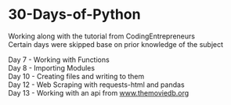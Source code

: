 # 30-Days-of-Python
Working along with the tutorial from CodingEntrepreneurs  
Certain days were skipped base on prior knowledge of the subject

Day 7 - Working with Functions  
Day 8 - Importing Modules  
Day 10 - Creating files and writing to them  
Day 12 - Web Scraping with requests-html and pandas  
Day 13 - Working with an api from www.themoviedb.org  
